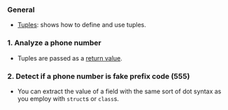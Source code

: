 ### General

- [Tuples][tuples]: shows how to define and use tuples.

### 1. Analyze a phone number

- Tuples are passed as a [return value][tuples-return].

### 2. Detect if a phone number is fake prefix code (555)

- You can extract the value of a field with the same sort of dot syntax as you employ with `struct`s or `class`s.

[tuples]: https://docs.microsoft.com/en-us/dotnet/csharp/tuples
[tuples-equality]: https://docs.microsoft.com/en-us/dotnet/csharp/tuples#equality-and-tuples
[tuples-return]: https://docs.microsoft.com/en-us/dotnet/csharp/tuples#tuples-as-method-return-values
